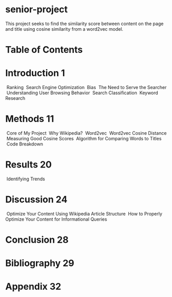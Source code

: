 # senior-project
This project seeks to find the similarity score between content on the page and title using cosine similarity from a word2vec model.
# Table of Contents
# Introduction 1
&nbsp;Ranking
&nbsp;Search Engine Optimization
 &nbsp;Bias
 &nbsp;The Need to Serve the Searcher
 &nbsp;Understanding User Browsing Behavior
 &nbsp;Search Classification
 &nbsp;Keyword Research
# Methods 11
 &nbsp;Core of My Project
 &nbsp;Why Wikipedia?
 &nbsp;Word2vec
 &nbsp;Word2vec Cosine Distance
 &nbsp;Measuring Good Cosine Scores
 &nbsp;Algorithm for Comparing Words to Titles
 &nbsp;Code Breakdown
# Results 20
 &nbsp;Identifying Trends
# Discussion 24
 &nbsp;Optimize Your Content Using Wikipedia Article Structure
 &nbsp;How to Properly Optimize Your Content for Informational Queries
# Conclusion 28
# Bibliography 29
# Appendix 32
